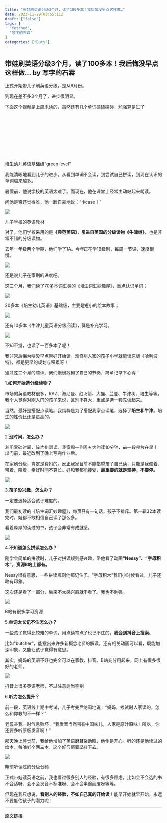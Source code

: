 ```yaml
---
title: "带娃刷英语分级3个月，读了100多本！我后悔没早点这样做…"
date: 2023-11-29T08:55:11Z
draft: ["false"]
tags: [
  "fetched",
  "写字的石霖"
]
categories: ["Duty"]
---
```

带娃刷英语分级3个月，读了100多本！我后悔没早点这样做… by 写字的石霖
------
<div><p><span><span>正式开始带儿子刷英语分级，是从</span><span>9</span><span>月份。</span></span></p><p><span><span>到现在差不多</span><span>3</span><span>个月了，进步很明显。</span></span></p><p><span><span>下面这个视频是上周末读的，虽然还有几个单词磕磕碰碰，勉强算是过了</span></span></p><section><iframe data-vidtype="2" data-mpvid="wxv_3215074869604909057" data-cover="http%3A%2F%2Fmmbiz.qpic.cn%2Fmmbiz_jpg%2FqaiafK0AgI8hN9BAMoy1hNiaCpbK2LPCC69lMBUozmDkxywFm4DZIxNGLYlIYNQoeiaLj8lbE7kbfKMxib5Vz4ZlaA%2F0%3Fwx_fmt%3Djpeg" allowfullscreen="" frameborder="0" data-ratio="1.7777777777777777" data-w="1920" data-src="https://mp.weixin.qq.com/mp/readtemplate?t=pages/video_player_tmpl&amp;action=mpvideo&amp;auto=0&amp;vid=wxv_3215074869604909057"></iframe></section><section><span>培生幼儿英语基础级“green level”</span></section><p><span><span>我能清晰地看到儿子的进步。从看到单词不会读，到尝试自己拼读，到现在认识的单词越来越多。</span><p></p></span></p><p><span><span>暑假前，他说学校的英语太难了。而现在，他在课堂上经常主动站起来朗读。</span></span></p><p><span><span>问他是否还觉得难，他一脸自豪地说：“小</span><span>case</span><span>！”</span></span></p><p><img data-imgfileid="100006887" data-ratio="0.687962962962963" data-s="300,640" data-src="https://mmbiz.qpic.cn/mmbiz_jpg/qaiafK0AgI8hN9BAMoy1hNiaCpbK2LPCC6sew2zNmibPiaiaxTofIfnuj0iaiakY52iaACDW1qEkuic3ZicmjyC5kLwB9DOA/640?wx_fmt=jpeg&amp;from=appmsg" data-type="jpeg" data-w="1080" src="https://mmbiz.qpic.cn/mmbiz_jpg/qaiafK0AgI8hN9BAMoy1hNiaCpbK2LPCC6sew2zNmibPiaiaxTofIfnuj0iaiakY52iaACDW1qEkuic3ZicmjyC5kLwB9DOA/640?wx_fmt=jpeg&amp;from=appmsg"></p><p><span>儿子学校的英语教材</span></p><p><span><span>对了，他们学校采用的是<strong>《典范英语》</strong>，<strong>引进自英国的分级读物《牛津树》</strong>，也是非常不错的分级读物。</span></span></p><p><span><span>去年一年级两个学期，他们学了1A。今年正</span></span><span>在学</span><span>1B</span><span>级别，每周一节课，速度很慢。</span></p><p><img data-imgfileid="100006888" data-ratio="1.1963636363636363" data-s="300,640" data-src="https://mmbiz.qpic.cn/mmbiz_jpg/qaiafK0AgI8hN9BAMoy1hNiaCpbK2LPCC65ALb08n1kZ5mxKTAr9tca2j2M4bbickrEshmHD1I3t1bwMcyNasZmng/640?wx_fmt=jpeg&amp;from=appmsg" data-type="jpeg" data-w="550" src="https://mmbiz.qpic.cn/mmbiz_jpg/qaiafK0AgI8hN9BAMoy1hNiaCpbK2LPCC65ALb08n1kZ5mxKTAr9tca2j2M4bbickrEshmHD1I3t1bwMcyNasZmng/640?wx_fmt=jpeg&amp;from=appmsg"><span></span></p><p><span><span>还是说儿子在家刷的进度吧。</span></span></p><p><span><span>这三个月，我们读了</span><span>70</span><span>多本词汇类的《培生词汇妙趣屋》，重点认识单词；</span><p></p></span></p><p><img data-imgfileid="100006889" data-ratio="0.5849256900212314" data-s="300,640" data-src="https://mmbiz.qpic.cn/mmbiz_jpg/qaiafK0AgI8hN9BAMoy1hNiaCpbK2LPCC67TlicuE3mr8wMibuIaQxWqLFGnLHNrJIpgSblylib2BH3x8PRGiaApt3CQ/640?wx_fmt=jpeg&amp;from=appmsg" data-type="jpeg" data-w="942" src="https://mmbiz.qpic.cn/mmbiz_jpg/qaiafK0AgI8hN9BAMoy1hNiaCpbK2LPCC67TlicuE3mr8wMibuIaQxWqLFGnLHNrJIpgSblylib2BH3x8PRGiaApt3CQ/640?wx_fmt=jpeg&amp;from=appmsg"></p><p><span><span><span>20</span><span>多本《培生幼儿英语》基础级，主要是短小的绘本故事；</span></span></span></p><p><img data-imgfileid="100006890" data-ratio="0.5775" data-s="300,640" data-src="https://mmbiz.qpic.cn/mmbiz_jpg/qaiafK0AgI8hN9BAMoy1hNiaCpbK2LPCC6OashvoNyXxCCuQLOPnNyoNbyG3cCRzZxLticm4kxobXSwwVEldRV6EA/640?wx_fmt=jpeg&amp;from=appmsg" data-type="jpeg" data-w="800" src="https://mmbiz.qpic.cn/mmbiz_jpg/qaiafK0AgI8hN9BAMoy1hNiaCpbK2LPCC6OashvoNyXxCCuQLOPnNyoNbyG3cCRzZxLticm4kxobXSwwVEldRV6EA/640?wx_fmt=jpeg&amp;from=appmsg"></p><p><span><span><span>还有</span><span>10</span><span>多本《牛津儿童英语分级阅读》，算是补充学习。</span></span></span></p><p><img data-imgfileid="100006891" data-ratio="0.440463645943098" data-s="300,640" data-src="https://mmbiz.qpic.cn/mmbiz_jpg/qaiafK0AgI8hN9BAMoy1hNiaCpbK2LPCC6QpSlBvTE7Sh6cdhyyopP5ZcQDhW2GrDVoia8VVnRJTIJpRjCj0aoVEQ/640?wx_fmt=jpeg&amp;from=appmsg" data-type="jpeg" data-w="949" src="https://mmbiz.qpic.cn/mmbiz_jpg/qaiafK0AgI8hN9BAMoy1hNiaCpbK2LPCC6QpSlBvTE7Sh6cdhyyopP5ZcQDhW2GrDVoia8VVnRJTIJpRjCj0aoVEQ/640?wx_fmt=jpeg&amp;from=appmsg"></p><p><span><span>不知不觉，也读了一百多本了呢！</span></span></p><p><span>我非常后悔为啥没早点带娃开始读。</span><span>难怪别人家的孩子小学就能读原版《哈利波特》，都是更早的规划与积累呀！</span></p><p><span><span>通过这三个月的陪读，我们慢慢找到了自己的节奏，简单记录下心得：</span><p></p></span></p><p><span><span>1.</span><strong><span>如何开始选分级读物？</span></strong><strong><span><p></p></span></strong></span></p><p><span><span>市场的英语教材很多，</span><span>RAZ</span><span>、海尼曼、红火箭、大猫、兰登、牛津树、培生等等。我个人觉得对刚入门的孩子来说，区别不算大，重点是选一套先读起来。</span><p></p></span></p><p><span><span>当然，最好是搭配点读笔。我纯粹是为了搭配我家点读笔，选择了<strong>培生和牛津</strong>。培生的性价比还是蛮高的。</span><p></p></span></p><p><img data-imgfileid="100006892" data-ratio="0.6394557823129252" data-s="300,640" data-src="https://mmbiz.qpic.cn/mmbiz_jpg/qaiafK0AgI8hN9BAMoy1hNiaCpbK2LPCC6MyOlYF9CSbBf7fCKjqFLZe3VQGoDZicxlLd7gXVHXoGH5aSRxE41gUA/640?wx_fmt=jpeg&amp;from=appmsg" data-type="jpeg" data-w="882" src="https://mmbiz.qpic.cn/mmbiz_jpg/qaiafK0AgI8hN9BAMoy1hNiaCpbK2LPCC6MyOlYF9CSbBf7fCKjqFLZe3VQGoDZicxlLd7gXVHXoGH5aSRxE41gUA/640?wx_fmt=jpeg&amp;from=appmsg"></p><p><span><span>2.</span><strong><span>没时间，怎么办？</span></strong><strong><span><p></p></span></strong></span></p><p><span><span>利用零碎时间，碎片化阅读。我家周一到周五大约读</span><span>10</span><span>分钟，前一段是放在早上出门前，最近改到了晚上写完作业后。</span><p></p></span></p><p><span><span>在家刷分级，肯定是费妈的。反正我家目前不能指望孩子自己读，只能是我催着、带着、陪着，幸好时间不算长。娃和我都能接受，<strong>最重要的就是坚持，不要停。</strong></span><p></p></span></p><p><img data-imgfileid="100006893" data-ratio="0.5263157894736842" data-s="300,640" data-src="https://mmbiz.qpic.cn/mmbiz_gif/qaiafK0AgI8hN9BAMoy1hNiaCpbK2LPCC6PvHM7zZRaTC9ynKBCEvvxM0Hxenz0VgPlvUwYq1pfeBhUZDW2icJWIw/640?wx_fmt=gif&amp;from=appmsg" data-type="gif" data-w="475" src="https://mmbiz.qpic.cn/mmbiz_gif/qaiafK0AgI8hN9BAMoy1hNiaCpbK2LPCC6PvHM7zZRaTC9ynKBCEvvxM0Hxenz0VgPlvUwYq1pfeBhUZDW2icJWIw/640?wx_fmt=gif&amp;from=appmsg"><span></span></p><p><span><span>3.</span><strong><span>孩子没兴趣，怎么办？</span></strong><strong><span><p></p></span></strong></span></p><p><span><span>一定要选择适合孩子难度的。</span></span></p><p><span><span>我们最初读的《培生词汇妙趣屋》，每页只有一句话，孩子不排斥。第一辑</span><span>32</span><span>本读完时，娃都不敢相信自己读了那么多。</span></span></p><p><span><span>看着厚厚的读过的书，孩子会非常有成就感。</span><p></p></span></p><p><img data-imgfileid="100006894" data-ratio="0.5178997613365155" data-s="300,640" data-src="https://mmbiz.qpic.cn/mmbiz_jpg/qaiafK0AgI8hN9BAMoy1hNiaCpbK2LPCC6d9kkmL0P2a3yt5f8eHZcvz6bxNJNrk2HKVf0748OeG3AfxgUaTvaqg/640?wx_fmt=jpeg&amp;from=appmsg" data-type="jpeg" data-w="838" src="https://mmbiz.qpic.cn/mmbiz_jpg/qaiafK0AgI8hN9BAMoy1hNiaCpbK2LPCC6d9kkmL0P2a3yt5f8eHZcvz6bxNJNrk2HKVf0748OeG3AfxgUaTvaqg/640?wx_fmt=jpeg&amp;from=appmsg"></p><p><span><span>4.</span><strong><span>不知道怎么拼读怎么办？</span></strong><strong><span><p></p></span></strong></span></p><p><span><span><span>刚学会简单的拼读时，儿子对拼读规则感兴趣，带他看了动画</span><strong><span>“</span><span>Nessy</span><span>”、“字母积木”，资源B站上都有。</span></strong></span></span></p><p><span><span><span></span><span>Nessy</span><span>很有意思，一些拼读规则他都记住了。“字母积木”我们小时候看过，儿子还略有印象。</span></span></span></p><p><span><span><span><span>这次还是</span><span>看了一部分，后来不太感兴趣就不看了。我也不勉强。</span></span></span></span></p><p><img data-imgfileid="100006895" data-ratio="0.6622807017543859" data-s="300,640" data-src="https://mmbiz.qpic.cn/mmbiz_png/qaiafK0AgI8hN9BAMoy1hNiaCpbK2LPCC6XAvgibfyB3kqdKkChSWFWkVXe08WPgnc7KeMvjpYd8lulHFJ6ZOhVXg/640?wx_fmt=png&amp;from=appmsg" data-type="png" data-w="684" src="https://mmbiz.qpic.cn/mmbiz_png/qaiafK0AgI8hN9BAMoy1hNiaCpbK2LPCC6XAvgibfyB3kqdKkChSWFWkVXe08WPgnc7KeMvjpYd8lulHFJ6ZOhVXg/640?wx_fmt=png&amp;from=appmsg"></p><p><span>B站有很多学习资源</span><br></p><p><span><span>5.</span><strong><span>单词太长记不住怎么办？</span></strong><strong><span><p></p></span></strong></span></p><p><span><span>一些孩子觉得比较难的单词，用点读笔点了也记不住的，<strong>我会到抖音上搜索</strong>。</span></span></p><p><span><span>比如“</span><span>butcher</span><span>”，能搜出来许多新概念老师的解读，还有相关动画可以看，既能加深印象，又能让孩子觉得有意思。</span><p></p></span></p><p><span><span>其实，妈妈的英语不好也完全可以在家教，抖音、</span><span>B</span><span>站充分用起来，网上有很多很好的老师。</span><p></p></span></p><p><img data-imgfileid="100006896" data-ratio="1.5014058106841612" data-s="300,640" data-src="https://mmbiz.qpic.cn/mmbiz_jpg/qaiafK0AgI8hN9BAMoy1hNiaCpbK2LPCC6zRVqYKiaUMb3fR2mibmHgmXH8wW5bicBmSKUNxTF5gz89SHz4TRWJWJBA/640?wx_fmt=jpeg&amp;from=appmsg" data-type="jpeg" data-w="1067" src="https://mmbiz.qpic.cn/mmbiz_jpg/qaiafK0AgI8hN9BAMoy1hNiaCpbK2LPCC6zRVqYKiaUMb3fR2mibmHgmXH8wW5bicBmSKUNxTF5gz89SHz4TRWJWJBA/640?wx_fmt=jpeg&amp;from=appmsg"></p><p><span>抖音上很多英语老师，不过注意适当鉴别</span></p><p><span><span>6.</span><strong><span>听力怎么提升？</span></strong><strong><span><p></p></span></strong></span></p><p><span><span>前一段，英语线上期中考试，儿子考完后纳闷地说：“妈妈，考试时人家读的，怎么和你教的不一样？”</span><p></p></span></p><p><span><span>老母亲我一时气急败坏：“我发音当然带有中国味儿，人家是原汁原味！所以，你还要多听原版发音啊！”</span><p></p></span></p><p><span><span>那天晚上睡觉前，我给他增加了英语磨耳朵助眠，他倒是开心。听的还是他读过的绘本，每晚听个两三本，这个好习惯要坚持下去。</span><p></p></span></p><p><img data-imgfileid="100006897" data-ratio="0.45" data-s="300,640" data-src="https://mmbiz.qpic.cn/mmbiz_jpg/qaiafK0AgI8hN9BAMoy1hNiaCpbK2LPCC6cZSZNzB2HpwaiaOiawW3b5bTgiaCBeciccOp4ly8JibiaOAs4wCLmH1Scribg/640?wx_fmt=jpeg&amp;from=appmsg" data-type="jpeg" data-w="1080" src="https://mmbiz.qpic.cn/mmbiz_jpg/qaiafK0AgI8hN9BAMoy1hNiaCpbK2LPCC6cZSZNzB2HpwaiaOiawW3b5bTgiaCBeciccOp4ly8JibiaOAs4wCLmH1Scribg/640?wx_fmt=jpeg&amp;from=appmsg"></p><p><span>睡前听读过的分级音频</span></p><p><span><span>正式带娃读英语之前，我也看过很多别人的经验，有很多顾虑，比如会不会选的书不合适呀、会不会发音不标准呀、会不会半途而废呀等等。</span><p></p></span></p><p><span><span>但现在我只想说，<strong>看别人的经验，不如自己真的开始读！</strong>能早开始就早开始，永远不要低估孩子的潜力呢！</span></span></p><p><mp-style-type data-value="3"></mp-style-type></p></div>  
<hr>
<a href="https://mp.weixin.qq.com/s/y29FjdiUkazu7YQOpBD0pw",target="_blank" rel="noopener noreferrer">原文链接</a>
